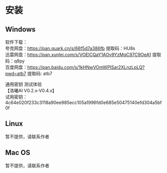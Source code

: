 # 安装

## Windows

软件下载：  
夸克网盘：https://pan.quark.cn/s/66f5d7a386fb 提取码：HU8s  
迅雷网盘：https://pan.xunlei.com/s/VOElCQaY1AOv9YzMqC97C9OeA1 提取码：q8py  
百度网盘：https://pan.baidu.com/s/1kHNwVOmWPISar2XLnzLpLQ?pwd=atb7 提取码: atb7  

通用密钥 测试体验  
【洛曦AI V0.2.x-V0.4.x】  
试用密钥：4c64e020f233c3118a90ee985ecc105a1996fd0e685e50475140efd304a5bf0f  

## Linux

暂不提供，请联系作者

## Mac OS

暂不提供，请联系作者

